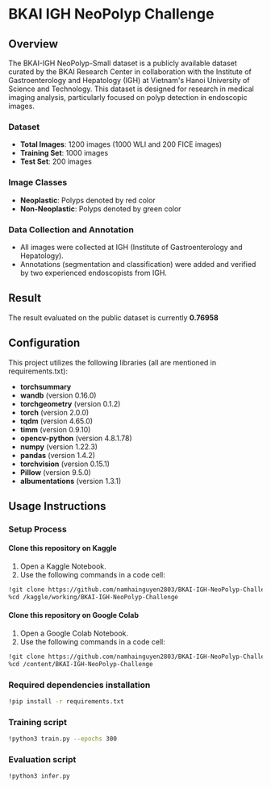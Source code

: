 # BKAI IGH NeoPolyp Challenge

## Overview

The BKAI-IGH NeoPolyp-Small dataset is a publicly available dataset curated by the BKAI Research Center in collaboration with the Institute of Gastroenterology and Hepatology (IGH) at Vietnam's Hanoi University of Science and Technology. This dataset is designed for research in medical imaging analysis, particularly focused on polyp detection in endoscopic images.

### Dataset

- **Total Images**: 1200 images (1000 WLI and 200 FICE images)
- **Training Set**: 1000 images
- **Test Set**: 200 images

### Image Classes

- **Neoplastic**: Polyps denoted by red color
- **Non-Neoplastic**: Polyps denoted by green color

### Data Collection and Annotation

- All images were collected at IGH (Institute of Gastroenterology and Hepatology).
- Annotations (segmentation and classification) were added and verified by two experienced endoscopists from IGH.

## Result

The result evaluated on the public dataset is currently **0.76958**

## Configuration

This project utilizes the following libraries (all are mentioned in requirements.txt):

- **torchsummary**
- **wandb** (version 0.16.0)
- **torchgeometry** (version 0.1.2)
- **torch** (version 2.0.0)
- **tqdm** (version 4.65.0)
- **timm** (version 0.9.10)
- **opencv-python** (version 4.8.1.78)
- **numpy** (version 1.22.3)
- **pandas** (version 1.4.2)
- **torchvision** (version 0.15.1)
- **Pillow** (version 9.5.0)
- **albumentations** (version 1.3.1)

## Usage Instructions

### Setup Process

#### Clone this repository on Kaggle

1. Open a Kaggle Notebook.
2. Use the following commands in a code cell:

```bash
!git clone https://github.com/namhainguyen2803/BKAI-IGH-NeoPolyp-Challenge.git
%cd /kaggle/working/BKAI-IGH-NeoPolyp-Challenge
```

#### Clone this repository on Google Colab

1. Open a Google Colab Notebook.
2. Use the following commands in a code cell:

```bash
!git clone https://github.com/namhainguyen2803/BKAI-IGH-NeoPolyp-Challenge.git
%cd /content/BKAI-IGH-NeoPolyp-Challenge
```

### Required dependencies installation

```bash
!pip install -r requirements.txt
```

### Training script

```bash
!python3 train.py --epochs 300
```


### Evaluation script

```bash
!python3 infer.py
```






